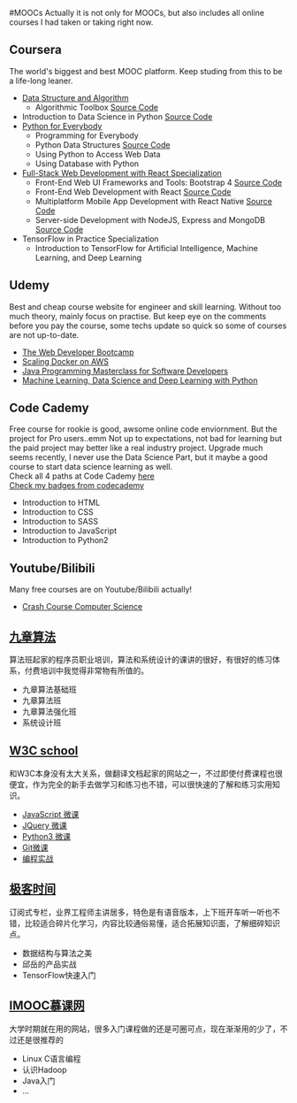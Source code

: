#MOOCs
Actually it is not only for MOOCs, but also includes all online courses I had taken or taking right now.

## Coursera
The world's biggest and best MOOC platform. Keep studing from this to be a life-long leaner.
- [Data Structure and Algorithm](https://www.coursera.org/specializations/data-structures-algorithms)
  - Algorithmic Toolbox [Source Code](https://github.com/runzezhang/MOOCs/tree/master/Coursera/Data%20Structure%20and%20Algorithm/Algorithmic%20Toolbox?1565586017329)
- Introduction to Data Science in Python [Source Code](https://github.com/runzezhang/MOOCs/tree/master/Coursera/Introduction%20to%20Data%20Science%20in%20Python?1565585987781)
- [Python for Everybody](https://www.coursera.org/specializations/python)
  - Programming for Everybody
  - Python Data Structures [Source Code](https://github.com/runzezhang/MOOCs/tree/master/Coursera/Python%20Data%20Structures?1565585909739)
  - Using Python to Access Web Data
  - Using Database with Python
- [Full-Stack Web Development with React Specialization](https://www.coursera.org/specializations/full-stack-react)
  - Front-End Web UI Frameworks and Tools: Bootstrap 4 [Source Code](https://github.com/runzezhang/MOOCs/tree/master/Coursera/Full-Stack%20Web%20Development%20with%20React/C1-Bootstrap)
  - Front-End Web Development with React [Source Code](https://github.com/runzezhang/MOOCs/tree/master/Coursera/Full-Stack%20Web%20Development%20with%20React/C2-React)
  - Multiplatform Mobile App Development with React Native [Source Code](https://github.com/runzezhang/MOOCs/tree/master/Coursera/Full-Stack%20Web%20Development%20with%20React/C3-React-Native?1565586113339)
  - Server-side Development with NodeJS, Express and MongoDB [Source Code](https://github.com/runzezhang/MOOCs/tree/master/Coursera/Full-Stack%20Web%20Development%20with%20React/NodeJS?1565586098285)
- TensorFlow in Practice Specialization
  - Introduction to TensorFlow for Artificial Intelligence, Machine Learning, and Deep Learning

## Udemy
Best and cheap course website for engineer and skill learning. Without too much theory, mainly focus on practise. But keep eye on the comments before you pay the course, some techs update so quick so some of courses are not up-to-date.
- [The Web Developer Bootcamp](https://www.udemy.com/the-web-developer-bootcamp/)
- [Scaling Docker on AWS](https://www.udemy.com/course/scaling-docker-on-aws/)
- [Java Programming Masterclass for Software Developers](https://www.udemy.com/java-the-complete-java-developer-course/)
- [Machine Learning, Data Science and Deep Learning with Python](https://www.udemy.com/data-science-and-machine-learning-with-python-hands-on/)

## Code Cademy
Free course for rookie is good, awsome online code enviornment. But the project for Pro users..emm Not up to expectations, not bad for learning but the paid project may better like a real industry project. Upgrade much seems recently, I never use the Data Science Part, but it maybe a good course to start data science learning as well.<br>
Check all 4 paths at Code Cademy [here](https://www.codecademy.com/catalog/subject/all)<br>
[Check my badges from codecademy](https://www.codecademy.com/profiles/RamseyZhang)
- Introduction to HTML
- Introduction to CSS
- Introduction to SASS
- Introduction to JavaScript
- Introduction to Python2  

## Youtube/Bilibili
Many free courses are on Youtube/Bilibili actually!
- [Crash Course Computer Science](https://www.youtube.com/watch?v=tpIctyqH29Q&list=PL8dPuuaLjXtNlUrzyH5r6jN9ulIgZBpdo)

## [九章算法](https://www.jiuzhang.com/)
算法班起家的程序员职业培训，算法和系统设计的课讲的很好，有很好的练习体系，付费培训中我觉得非常物有所值的。
- 九章算法基础班
- 九章算法班
- 九章算法强化班
- 系统设计班


## [W3C school](https://www.w3cschool.cn/)
和W3C本身没有太大关系，做翻译文档起家的网站之一，不过即使付费课程也很便宜，作为完全的新手去做学习和练习也不错，可以很快速的了解和练习实用知识。
- [JavaScript 微课](https://www.w3cschool.cn/minicourse/play/jscourse)
- [JQuery 微课](https://www.w3cschool.cn/minicourse/play/jquerycourse)
- [Python3 微课](https://www.w3cschool.cn/minicourse/play/python3course)
- [Git微课](https://www.w3cschool.cn/minicourse/play/gitcourse?)
- [编程实战](https://www.w3cschool.cn/codecamp/list)

## [极客时间](https://www.geekbang.org)
订阅式专栏，业界工程师主讲居多，特色是有语音版本，上下班开车听一听也不错，比较适合碎片化学习，内容比较通俗易懂，适合拓展知识面，了解细碎知识点。
- 数据结构与算法之美
- 邱岳的产品实战
- TensorFlow快速入门

## [IMOOC慕课网](https://www.imooc.com)
大学时期就在用的网站，很多入门课程做的还是可圈可点，现在渐渐用的少了，不过还是很推荐的
- Linux C语言编程
- 认识Hadoop
- Java入门
- ...

